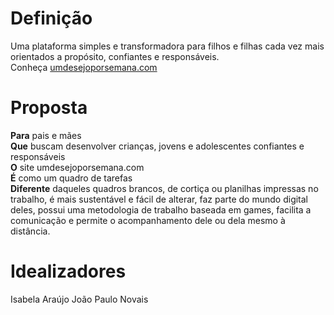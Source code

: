 # Definição
Uma plataforma simples e transformadora para filhos e filhas cada vez mais orientados a propósito, confiantes e responsáveis.<br />
Conheça [umdesejoporsemana.com](http://umdesejoporsemana.com)

# Proposta
**Para** pais e mães <br />
**Que** buscam desenvolver crianças, jovens e adolescentes confiantes e responsáveis <br />
**O** site umdesejoporsemana.com <br />
**É** como um quadro de tarefas <br />
**Diferente** daqueles quadros brancos, de cortiça ou planilhas impressas no trabalho, é mais sustentável e fácil de alterar, faz parte do mundo digital deles, possui uma metodologia de trabalho baseada em games, facilita a comunicação e permite o acompanhamento dele ou dela mesmo à distância.

# Idealizadores
Isabela Araújo
João Paulo Novais
